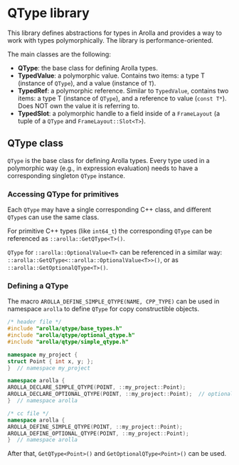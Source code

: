 # QType library

This library defines abstractions for types in Arolla and provides a way to
work with types polymorphically. The library is performance-oriented.

The main classes are the following:

* **QType**: the base class for defining Arolla types.
* **TypedValue**: a polymorphic value. Contains two items: a type T
    (instance of `QType`), and a value (instance of `T`).
* **TypedRef**: a polymorphic reference. Similar to `TypedValue`, contains
    two items: a type T (instance of `QType`), and a reference to
    value (`const T*`). Does NOT own the value it is referring to.
* **TypedSlot**: a polymorphic handle to a field inside of a `FrameLayout`
  (a tuple of a `QType` and `FrameLayout::Slot<T>`).


## QType class

`QType` is the base class for defining Arolla types. Every type used in a
polymorphic way (e.g., in expression evaluation) needs to have a corresponding
singleton `QType` instance.

### Accessing QType for primitives
Each `QType` may have a single corresponding C++ class, and different `QType`s can
use the same class.

For primitive C++ types (like `int64_t`) the corresponding `QType` can be
referenced as `::arolla::GetQType<T>()`.

`QType` for `::arolla::OptionalValue<T>` can be referenced in a similar way:
`::arolla::GetQType<::arolla::OptionalValue<T>>()`, or as
`::arolla::GetOptionalQType<T>()`.

### Defining a QType

The macro `AROLLA_DEFINE_SIMPLE_QTYPE(NAME, CPP_TYPE)` can be used in namespace
`arolla` to define `QType` for copy constructible objects.

```c++
/* header file */
#include "arolla/qtype/base_types.h"
#include "arolla/qtype/optional_qtype.h"
#include "arolla/qtype/simple_qtype.h"

namespace my_project {
struct Point { int x, y; };
}  // namespace my_project

namespace arolla {
AROLLA_DECLARE_SIMPLE_QTYPE(POINT, ::my_project::Point);
AROLLA_DECLARE_OPTIONAL_QTYPE(POINT, ::my_project::Point);  // optional
}  // namespace arolla
```

```c++
/* cc file */
namespace arolla {
AROLLA_DEFINE_SIMPLE_QTYPE(POINT, ::my_project::Point);
AROLLA_DEFINE_OPTIONAL_QTYPE(POINT, ::my_project::Point);
}  // namespace arolla

```

After that, `GetQType<Point>()` and `GetOptionalQType<Point>()` can be used.
